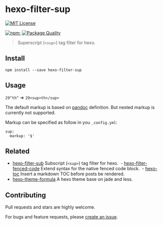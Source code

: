 # hexo-filter-sup

[![MIT License](https://img.shields.io/badge/license-MIT_License-green.svg?style=flat-square)](https://github.com/bubkoo/hexo-filter-sup/blob/master/LICENSE)

[![npm:](https://img.shields.io/npm/v/hexo-filter-sup.svg?style=flat-square)](https://www.npmjs.com/packages/hexo-filter-sup)
[![Package Quality](http://npm.packagequality.com/shield/hexo-filter-sup.svg)](http://packagequality.com/#?package=hexo-filter-sup)

> Superscript (`<sup>`) tag filter for hexo.

## Install

```node
npm install --save hexo-filter-sup
```

## Usage

`29^th^` => `29<sup>th</sup>`

The default markup is based on [pandoc](http://johnmacfarlane.net/pandoc/README.html#superscripts-and-subscripts) definition. But nested markup is currently not supported.

Markup can be specified as follow in you `_config.yml`:

```
sup:
  markup: '$'
```

## Related

- [hexo-filter-sub](https://github.com/bubkoo/hexo-filter-sub) Subscript (`<sup>`) tag filter for hexo.
 - [hexo-filter-fenced-code](https://github.com/bubkoo/hexo-filter-fenced-code) Extend syntax for the native fenced code block.
 - [hexo-toc](https://github.com/bubkoo/hexo-toc) Insert a markdown TOC before posts be rendered. 
- [hexo-theme-formula](https://github.com/bubkoo/hexo-theme-formula) A hexo theme base on jade and less. 


## Contributing

Pull requests and stars are highly welcome.

For bugs and feature requests, please [create an issue](https://github.com/bubkoo/hexo-filter-sup/issues/new).
